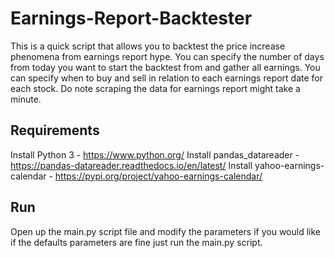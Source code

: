 # Earnings-Report-Backtester

This is a quick script that allows you to backtest the price increase phenomena from earnings report hype.
You can specify the number of days from today you want to start the backtest from and gather all earnings.
You can specify when to buy and sell in relation to each earnings report date for each stock.
Do note scraping the data for earnings report might take a minute.

## Requirements

Install Python 3 - https://www.python.org/
Install pandas_datareader - https://pandas-datareader.readthedocs.io/en/latest/
Install yahoo-earnings-calendar - https://pypi.org/project/yahoo-earnings-calendar/

## Run

Open up the main.py script file and modify the parameters if you would like if the defaults parameters are fine just run the main.py script.
